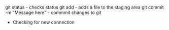 git status - checks status 
git add <file-name> - adds a file to the staging area
git commit -m "Message here" - commmit changes to git
- Checking for new connection